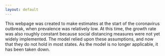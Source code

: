 ```yaml
---
layout: default
---
```


This webpage was created to make estimates at the start of the coronavirus outbreak, when prevalence was relatively low. At this time, the growth rate was also roughly constant because social distancing measures were not yet widely implemented. The model relied upon these assumptions, and now that they do not hold in most states. As the model is no longer applicable, it has been taken down.
